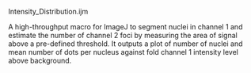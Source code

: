 Intensity_Distribution.ijm

A high-throughput macro for ImageJ to segment nuclei in channel 1 and estimate the number of channel 2 foci by measuring the area of signal above a pre-defined threshold. It outputs a plot of number of nuclei and mean number of dots per nucleus against fold channel 1 intensity level above background.
